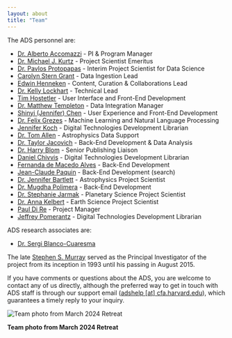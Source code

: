 ```yaml
---
layout: about
title: "Team"
---
```


The ADS personnel are:

- [Dr. Alberto Accomazzi](../team/team/aaccomazzi.html) - PI & Program Manager  
- [Dr. Michael J. Kurtz](../team/team/mkurtz.html) - Project Scientist Emeritus
- [Dr. Pavlos Protopapas](../team/team/pprotopapas.html) - Interim Project Scientist for Data Science
- [Carolyn Stern Grant](../team/team/csterngrant.html) - Data Ingestion Lead   
- [Edwin Henneken](../team/team/ehenneken.html) - Content, Curation & Collaborations Lead
- [Dr. Kelly Lockhart](../team/team/klockhart.html) - Technical Lead
- [Tim Hostetler](../team/team/thostetler.html) - User Interface and Front-End Development   
- [Dr. Matthew Templeton](../team/team/mtempleton.html) - Data Integration Manager
- [Shinyi (Jennifer) Chen](../team/team/schen.html) - User Experience and Front-End Development  
- [Dr. Felix Grezes](../team/team/fgrezes.html) - Machine Learning and Natural Language Processing
- [Jennifer Koch](../team/team/jkoch.html) - Digital Technologies Development Librarian
- [Dr. Tom Allen](../team/team/tallen.html) - Astrophysics Data Support
- [Dr. Taylor Jacovich](../team/team/tjacovich.html) - Back-End Development & Data Analysis
- [Dr. Harry Blom](../team/team/hblom.html) - Senior Publishing Liaison
- [Daniel Chivvis](../team/team/dchivvis.html) - Digital Technologies Development Librarian
- [Fernanda de Macedo Alves](../team/team/fdemacedoalves.html) - Back-End Development
- [Jean-Claude Paquin](../team/team/jcpaquin.html) - Back-End Development (search)
- [Dr. Jennifer Bartlett](../team/team/jbartlett.html) - Astrophysics Project Scientist
- [Dr. Mugdha Polimera](../team/team/mpolimera.html) - Back-End Development
- [Dr. Stephanie Jarmak](../team/team/sjarmak.html) - Planetary Science Project Scientist
- [Dr. Anna Kelbert](../team/team/akelbert.html) - Earth Science Project Scientist
- [Paul Di Re](../team/team/pdire.html) - Project Manager
- [Jeffrey Pomerantz](../team/team/jpomerantz.html) - Digital Technologies Development Librarian

ADS research associates are:
- [Dr. Sergi Blanco-Cuaresma](../team/team/sblancocuaresma.html)

The late [Stephen S. Murray](https://www.cfa.harvard.edu/news/stephen-s-murray-high-energy-astrophysicist-dies-age-70) served as the Principal Investigator of the project from its inception in 1993 until his passing in August 2015.

If you have comments or questions about the ADS, you are welcome to contact any of us directly, although the preferred way to get in touch with ADS staff is through our support email ([adshelp [at] cfa.harvard.edu](mailto:adshelp@cfa.harvard.edu)), which guarantees a timely reply to your inquiry.

<div>
  <div class="floated_img">
    <img src="{{ site.baseurl }}/about/team/img/Team_photo_Mar2024.jpeg" alt="Team photo from March 2024 Retreat" style="max-width: 100%; height: auto;">
  </div>
  <div class="textlabel">
    <p><b>Team photo from March 2024 Retreat</b></p>
  </div>
</div>
